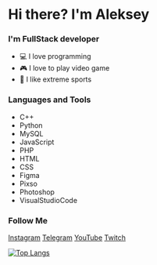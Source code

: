 # Hi there? I'm Aleksey

### I'm FullStack developer
- 💻 I love programming
- 🎮 I love to play video game
- 👺 I like extreme sports

### Languages and Tools
- C++
- Python
- MySQL
- JavaScript
- PHP
- HTML
- CSS
- Figma
- Pixso
- Photoshop
- VisualStudioCode

### Follow Me
[Instagram]()
[Telegram]()
[YouTube]()
[Twitch]()

[![Top Langs](https://github-readme-stats.vercel.app/api/top-langs/?username=itwistiks&layout=compact)](https://github.com/anuraghazra/github-readme-stats)
